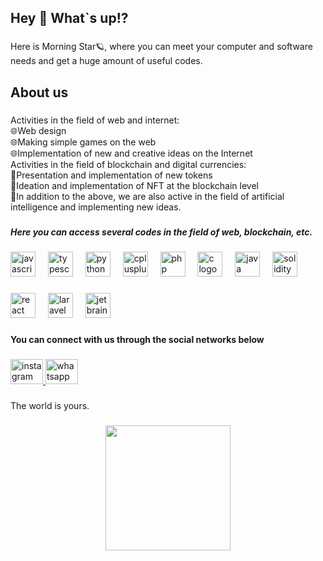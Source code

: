 <h2 align="left">Hey 👋 What`s up!?</h2>

###

<p align="left">Here is Morning Star🪐, where you can meet your computer and software needs and get a huge amount of useful codes.</p>

###

<h2 align="left">About us</h2>

###

<p align="left">Activities in the field of web and internet:<br>     ​🌐​Web design<br>     ​🌐​Making simple games on the web<br>     ​🌐​Implementation of new and creative ideas on the Internet<br>Activities in the field of blockchain and digital currencies:<br>     🔗​Presentation and implementation of new tokens<br>     🔗​Ideation and implementation of NFT at the blockchain level<br>🤖​In addition to the above, we are also active in the field of artificial intelligence and implementing new ideas.</p>

###

<h5 align="left">Here you can access several codes in the field of web, blockchain, etc.</h5>

###

<div align="left">
  <img src="https://cdn.jsdelivr.net/gh/devicons/devicon/icons/javascript/javascript-original.svg" height="40" alt="javascript logo"  />
  <img width="12" />
  <img src="https://cdn.jsdelivr.net/gh/devicons/devicon/icons/typescript/typescript-original.svg" height="40" alt="typescript logo"  />
  <img width="12" />
  <img src="https://cdn.jsdelivr.net/gh/devicons/devicon/icons/python/python-original.svg" height="40" alt="python logo"  />
  <img width="12" />
  <img src="https://cdn.jsdelivr.net/gh/devicons/devicon/icons/cplusplus/cplusplus-original.svg" height="40" alt="cplusplus logo"  />
  <img width="12" />
  <img src="https://cdn.jsdelivr.net/gh/devicons/devicon/icons/php/php-original.svg" height="40" alt="php logo"  />
  <img width="12" />
  <img src="https://cdn.jsdelivr.net/gh/devicons/devicon/icons/c/c-original.svg" height="40" alt="c logo"  />
  <img width="12" />
  <img src="https://cdn.jsdelivr.net/gh/devicons/devicon/icons/java/java-original.svg" height="40" alt="java logo"  />
  <img width="12" />
  <img src="https://cdn.jsdelivr.net/gh/devicons/devicon/icons/solidity/solidity-original.svg" height="40" alt="solidity logo"  />
</div>

###

<div align="left">
  <img src="https://cdn.jsdelivr.net/gh/devicons/devicon/icons/react/react-original.svg" height="40" alt="react logo"  />
  <img width="12" />
  <img src="https://cdn.jsdelivr.net/gh/devicons/devicon/icons/laravel/laravel-plain.svg" height="40" alt="laravel logo"  />
  <img width="12" />
  <img src="https://cdn.jsdelivr.net/gh/devicons/devicon/icons/jetbrains/jetbrains-original.svg" height="40" alt="jetbrains logo"  />
</div>

###

<h4 align="left">You can connect with us through the social networks below</h4>

###

<div align="left">
  <a href="https://instagram.com/ms.company2023?igshid=OGQ5ZDc2ODk2ZA==" target="_blank">
    <img src="https://raw.githubusercontent.com/maurodesouza/profile-readme-generator/master/src/assets/icons/social/instagram/default.svg" width="52" height="40" alt="instagram logo"  />
  </a>
  <a href="https://wa.me/message/XGML4HTDZDPZP1" target="_blank">
    <img src="https://raw.githubusercontent.com/maurodesouza/profile-readme-generator/master/src/assets/icons/social/whatsapp/default.svg" width="52" height="40" alt="whatsapp logo"  />
  </a>
</div>

###

<p align="left">The world is yours.</p>

###

<div align="center">
  <img height="200" src="https://www.codium.ai/wp-content/uploads/2023/10/how-does-code-integrity-work.gif"  />
</div>

###
